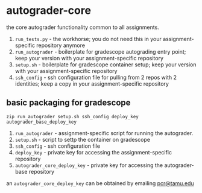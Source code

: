 # autograder-core
the core autograder functionality common to all assignments.

1. `run_tests.py` - the workhorse; you do not need this in your assignment-specific repository anymore
1. `run_autograder` - boilerplate for gradescope autograding entry point; keep your version with your assignment-specific repository
1. `setup.sh` - boilerplate for gradescope container setup; keep your version with your assignment-specific repository
1. `ssh_config` - ssh configuration file for pulling from 2 repos with 2 identities; keep a copy in your assignment-specific repository

## basic packaging for gradescope
`zip run_autograder setup.sh ssh_config deploy_key autograder_base_deploy_key`

1. `run_autograder` - assignment-specific script for running the autograder.
1. `setup.sh` - script to settp the container on gradescope
1. `ssh_config` - ssh configuration file
1. `deploy_key` - private key for accessing the assignment-specific repository
1. `autograder_core_deploy_key` - private key for accessing the autograder-base repository

an `autograder_core_deploy_key` can be obtained by emailing pcr@tamu.edu